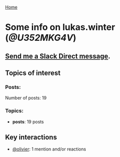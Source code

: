 [Home](https://kelu124.github.io/echommunity/)

# Some info on __lukas.winter__ (_@U352MKG4V_)


## [Send me a Slack Direct message](https://echopen.slack.com/messages/@lukas.winter/).

## Topics of interest

### Posts: 

Number of posts: 19

### Topics:

* __posts__: 19 posts

## Key interactions 

* [@olivier](./U04DFTZ7D.md): 1 mention and/or reactions
